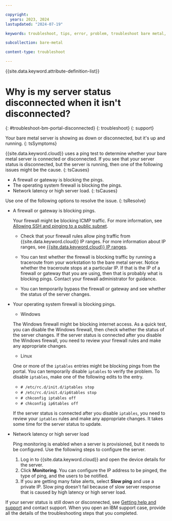 ```yaml
---

copyright:
  years: 2023, 2024
lastupdated: "2024-07-19"

keywords: troubleshoot, tips, error, problem, troubleshoot bare metal, bare metal troubleshooting

subcollection: bare-metal

content-type: troubleshoot

---
```


{{site.data.keyword.attribute-definition-list}}

# Why is my server status disconnected when it isn't disconnected?
{: #troubleshoot-bm-portal-disconnected}
{: troubleshoot}
{: support}

Your bare metal server is showing as down or disconnected, but it's up and running.
{: tsSymptoms}

{{site.data.keyword.cloud}} uses a ping test to determine whether your bare metal server is connected or disconnected. If you see that your server status is disconnected, but the server is running, then one of the following issues might be the cause.
{: tsCauses}

- A firewall or gateway is blocking the pings.
- The operating system firewall is blocking the pings.
- Network latency or high server load.
{: tsCauses}

Use one of the following options to resolve the issue.
{: tsResolve}

- A firewall or gateway is blocking pings.

   Your firewall might be blocking ICMP traffic. For more information, see [Allowing SSH and pinging to a public subnet](/docs/vsrx?topic=vsrx-allowing-ssh-and-pinging-to-a-public-subnet).

   - Check that your firewall rules allow ping traffic from {{site.data.keyword.cloud}} IP ranges. For more information about IP ranges, see [{{site.data.keyword.cloud}} IP ranges](/docs/cloud-infrastructure?topic=cloud-infrastructure-ibm-cloud-ip-ranges).

   - You can test whether the firewall is blocking traffic by running a traceroute from your workstation to the bare metal server. Notice whether the traceroute stops at a particular IP. If that is the IP of a firewall or gateway that you are using, then that is probably what is blocking pings. Contact your firewall administrator for guidance.

   - You can temporarily bypass the firewall or gateway and see whether the status of the server changes.

- Your operating system firewall is blocking pings.

   - Windows

   The Windows firewall might be blocking internet access. As a quick test, you can disable the Windows firewall, then check whether the status of the server changes. If the server status is connected after you disable the Windows firewall, you need to review your firewall rules and make any appropriate changes.

   - Linux

   One or more of the `iptables` entries might be blocking pings from the portal. You can temporarily disable `iptables` to verify the problem. To disable `iptables`, make one of the following edits to the entry.

   - `# /etc/rc.d/init.d/iptables stop`
   - `# /etc/rc.d/init.d/ip6tables stop`
   - `# chkconfig iptables off`
   - `# chkconfig ip6tables off`

   If the server status is connected after you disable `iptables`, you need to review your `iptables` rules and make any appropriate changes. It takes some time for the server status to update.

- Network latency or high server load

   Ping monitoring is enabled when a server is provisioned, but it needs to be configured. Use the following steps to configure the server.

   1. Log in to {{site.data.keyword.cloud}} and open the device details for the server.
   1. Click **Monitoring**. You can configure the IP address to be pinged, the type of ping, and the users to be notified.
   1. If you are getting many false alerts, select **Slow ping** and use a private IP. Slow ping doesn't fail because of slow server response that is caused by high latency or high server load.

If your server status is still down or disconnected, see [Getting help and support](/docs/get-support?topic=get-support-using-avatar) and contact support. When you open an IBM support case, provide all the details of the troubleshooting steps that you completed.
